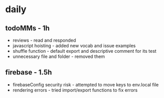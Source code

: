 # daily

## todoMMs - 1h
* reviews - read and responded
* javascript hoisting - added new vocab and issue examples
* shuffle function - default export and descriptive comment for its test
* unnecessary file and folder - removed them

## firebase - 1.5h
* firebaseConfig security risk - attempted to move keys to env.local file
* rendering errors - tried import/export functions to fix errors